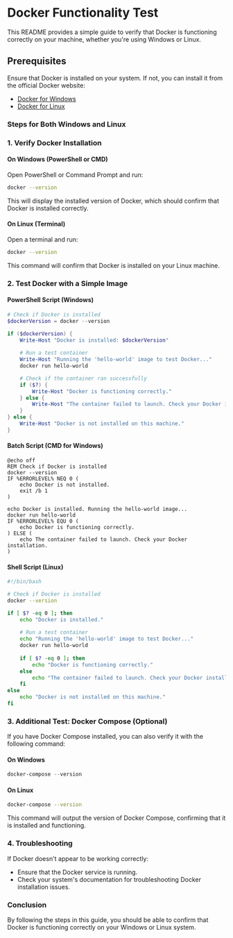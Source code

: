 
# Docker Functionality Test

This README provides a simple guide to verify that Docker is functioning correctly on your machine, whether you're using Windows or Linux.

## Prerequisites
Ensure that Docker is installed on your system. If not, you can install it from the official Docker website:
- [Docker for Windows](https://docs.docker.com/desktop/install/windows-install/)
- [Docker for Linux](https://docs.docker.com/desktop/install/linux-install/)

### Steps for Both Windows and Linux

### 1. Verify Docker Installation

#### On Windows (PowerShell or CMD)
Open PowerShell or Command Prompt and run:
```bash
docker --version
```
This will display the installed version of Docker, which should confirm that Docker is installed correctly.

#### On Linux (Terminal)
Open a terminal and run:
```bash
docker --version
```
This command will confirm that Docker is installed on your Linux machine.

### 2. Test Docker with a Simple Image

#### PowerShell Script (Windows)

```powershell
# Check if Docker is installed
$dockerVersion = docker --version

if ($dockerVersion) {
    Write-Host "Docker is installed: $dockerVersion"
    
    # Run a test container
    Write-Host "Running the 'hello-world' image to test Docker..."
    docker run hello-world

    # Check if the container ran successfully
    if ($?) {
        Write-Host "Docker is functioning correctly."
    } else {
        Write-Host "The container failed to launch. Check your Docker installation."
    }
} else {
    Write-Host "Docker is not installed on this machine."
}
```

#### Batch Script (CMD for Windows)

```batch
@echo off
REM Check if Docker is installed
docker --version
IF %ERRORLEVEL% NEQ 0 (
    echo Docker is not installed.
    exit /b 1
)

echo Docker is installed. Running the hello-world image...
docker run hello-world
IF %ERRORLEVEL% EQU 0 (
    echo Docker is functioning correctly.
) ELSE (
    echo The container failed to launch. Check your Docker installation.
)
```

#### Shell Script (Linux)

```bash
#!/bin/bash

# Check if Docker is installed
docker --version

if [ $? -eq 0 ]; then
    echo "Docker is installed."
    
    # Run a test container
    echo "Running the 'hello-world' image to test Docker..."
    docker run hello-world
    
    if [ $? -eq 0 ]; then
        echo "Docker is functioning correctly."
    else
        echo "The container failed to launch. Check your Docker installation."
    fi
else
    echo "Docker is not installed on this machine."
fi
```

### 3. Additional Test: Docker Compose (Optional)

If you have Docker Compose installed, you can also verify it with the following command:

#### On Windows
```powershell
docker-compose --version
```

#### On Linux
```bash
docker-compose --version
```

This command will output the version of Docker Compose, confirming that it is installed and functioning.

### 4. Troubleshooting

If Docker doesn't appear to be working correctly:
- Ensure that the Docker service is running.
- Check your system's documentation for troubleshooting Docker installation issues.

### Conclusion
By following the steps in this guide, you should be able to confirm that Docker is functioning correctly on your Windows or Linux system.

